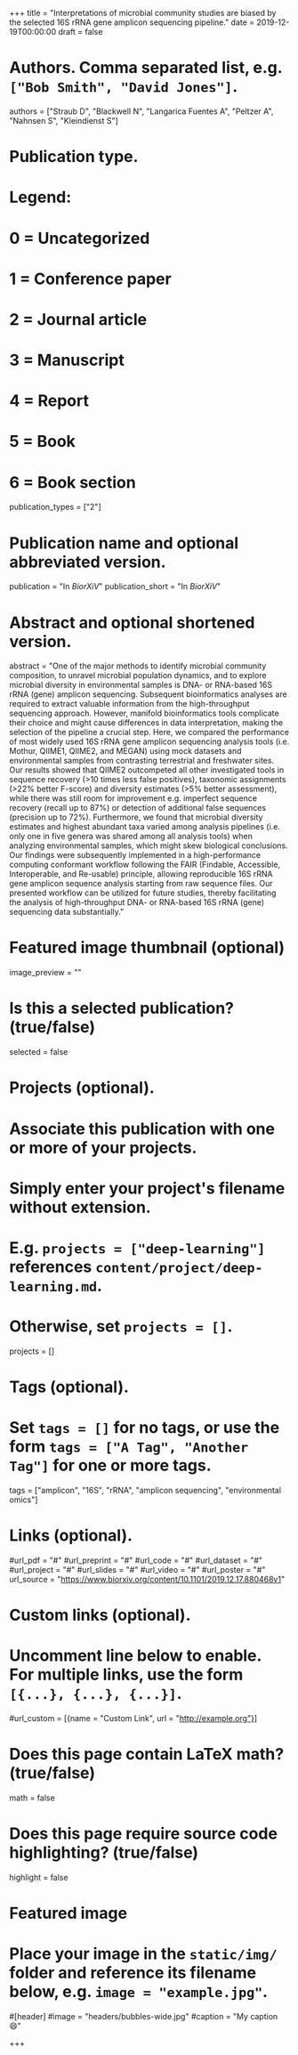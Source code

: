 +++
title = "Interpretations of microbial community studies are biased by the selected 16S rRNA gene amplicon sequencing pipeline."
date = 2019-12-19T00:00:00
draft = false

# Authors. Comma separated list, e.g. `["Bob Smith", "David Jones"]`.
authors = ["Straub D", "Blackwell N", "Langarica Fuentes A", "Peltzer A", "Nahnsen S", "Kleindienst S"]

# Publication type.
# Legend:
# 0 = Uncategorized
# 1 = Conference paper
# 2 = Journal article
# 3 = Manuscript
# 4 = Report
# 5 = Book
# 6 = Book section
publication_types = ["2"]

# Publication name and optional abbreviated version.
publication = "In *BiorXiV*"
publication_short = "In *BiorXiV*"

# Abstract and optional shortened version.
abstract = "One of the major methods to identify microbial community composition, to unravel microbial population dynamics, and to explore microbial diversity in environmental samples is DNA- or RNA-based 16S rRNA (gene) amplicon sequencing. Subsequent bioinformatics analyses are required to extract valuable information from the high-throughput sequencing approach. However, manifold bioinformatics tools complicate their choice and might cause differences in data interpretation, making the selection of the pipeline a crucial step. Here, we compared the performance of most widely used 16S rRNA gene amplicon sequencing analysis tools (i.e. Mothur, QIIME1, QIIME2, and MEGAN) using mock datasets and environmental samples from contrasting terrestrial and freshwater sites. Our results showed that QIIME2 outcompeted all other investigated tools in sequence recovery (>10 times less false positives), taxonomic assignments (>22% better F-score) and diversity estimates (>5% better assessment), while there was still room for improvement e.g. imperfect sequence recovery (recall up to 87%) or detection of additional false sequences (precision up to 72%). Furthermore, we found that microbial diversity estimates and highest abundant taxa varied among analysis pipelines (i.e. only one in five genera was shared among all analysis tools) when analyzing environmental samples, which might skew biological conclusions. Our findings were subsequently implemented in a high-performance computing conformant workflow following the FAIR (Findable, Accessible, Interoperable, and Re-usable) principle, allowing reproducible 16S rRNA gene amplicon sequence analysis starting from raw sequence files. Our presented workflow can be utilized for future studies, thereby facilitating the analysis of high-throughput DNA- or RNA-based 16S rRNA (gene) sequencing data substantially."

# Featured image thumbnail (optional)
image_preview = ""

# Is this a selected publication? (true/false)
selected = false

# Projects (optional).
#   Associate this publication with one or more of your projects.
#   Simply enter your project's filename without extension.
#   E.g. `projects = ["deep-learning"]` references `content/project/deep-learning.md`.
#   Otherwise, set `projects = []`.
projects = []

# Tags (optional).
#   Set `tags = []` for no tags, or use the form `tags = ["A Tag", "Another Tag"]` for one or more tags.
tags = ["amplicon", "16S", "rRNA", "amplicon sequencing", "environmental omics"]

# Links (optional).
#url_pdf = "#"
#url_preprint = "#"
#url_code = "#"
#url_dataset = "#"
#url_project = "#"
#url_slides = "#"
#url_video = "#"
#url_poster = "#"
url_source = "https://www.biorxiv.org/content/10.1101/2019.12.17.880468v1"

# Custom links (optional).
#   Uncomment line below to enable. For multiple links, use the form `[{...}, {...}, {...}]`.
#url_custom = [{name = "Custom Link", url = "http://example.org"}]

# Does this page contain LaTeX math? (true/false)
math = false

# Does this page require source code highlighting? (true/false)
highlight = false

# Featured image
# Place your image in the `static/img/` folder and reference its filename below, e.g. `image = "example.jpg"`.
#[header]
#image = "headers/bubbles-wide.jpg"
#caption = "My caption :smile:"

+++

